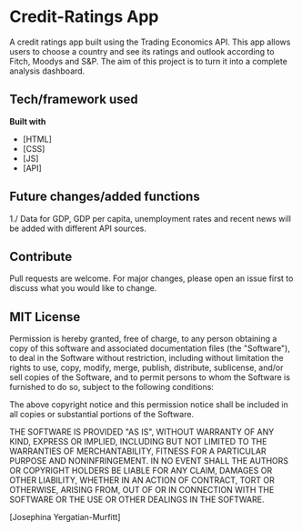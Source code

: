 # Credit-Ratings App
A credit ratings app built using the Trading Economics API. This app allows users to choose a country and see its ratings and outlook according to Fitch, Moodys and S&P. The aim of this project is to turn it into a complete analysis dashboard.

## Tech/framework used
<b>Built with</b>
- [HTML]
- [CSS]
- [JS]
- [API]

## Future changes/added functions
1./ Data for GDP, GDP per capita, unemployment rates and recent news will be added with different API sources.

## Contribute
Pull requests are welcome. For major changes, please open an issue first to discuss what you would like to change.

## MIT License
Permission is hereby granted, free of charge, to any person obtaining a copy
of this software and associated documentation files (the "Software"), to deal
in the Software without restriction, including without limitation the rights
to use, copy, modify, merge, publish, distribute, sublicense, and/or sell
copies of the Software, and to permit persons to whom the Software is
furnished to do so, subject to the following conditions:

The above copyright notice and this permission notice shall be included in all
copies or substantial portions of the Software.

THE SOFTWARE IS PROVIDED "AS IS", WITHOUT WARRANTY OF ANY KIND, EXPRESS OR
IMPLIED, INCLUDING BUT NOT LIMITED TO THE WARRANTIES OF MERCHANTABILITY,
FITNESS FOR A PARTICULAR PURPOSE AND NONINFRINGEMENT. IN NO EVENT SHALL THE
AUTHORS OR COPYRIGHT HOLDERS BE LIABLE FOR ANY CLAIM, DAMAGES OR OTHER
LIABILITY, WHETHER IN AN ACTION OF CONTRACT, TORT OR OTHERWISE, ARISING FROM,
OUT OF OR IN CONNECTION WITH THE SOFTWARE OR THE USE OR OTHER DEALINGS IN THE
SOFTWARE.

[Josephina Yergatian-Murfitt]
